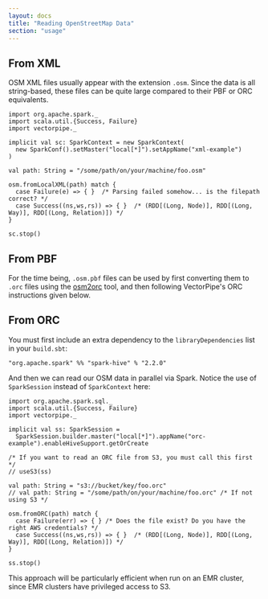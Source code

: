 ```yaml
---
layout: docs
title: "Reading OpenStreetMap Data"
section: "usage"
---
```


## From XML

OSM XML files usually appear with the extension `.osm`. Since the data is all string-based,
these files can be quite large compared to their PBF or ORC equivalents.

```tut:silent
import org.apache.spark._
import scala.util.{Success, Failure}
import vectorpipe._

implicit val sc: SparkContext = new SparkContext(
  new SparkConf().setMaster("local[*]").setAppName("xml-example")
)

val path: String = "/some/path/on/your/machine/foo.osm"

osm.fromLocalXML(path) match {
  case Failure(e) => { }  /* Parsing failed somehow... is the filepath correct? */
  case Success((ns,ws,rs)) => { }  /* (RDD[(Long, Node)], RDD[(Long, Way)], RDD[(Long, Relation)]) */
}

sc.stop()
```

## From PBF

For the time being, `.osm.pbf` files can be used by first converting them to `.orc`
files using the [osm2orc](https://github.com/mojodna/osm2orc) tool, and then following
VectorPipe's ORC instructions given below.

## From ORC

You must first include an extra dependency to the `libraryDependencies` list in your `build.sbt`:

```
"org.apache.spark" %% "spark-hive" % "2.2.0"
```

And then we can read our OSM data in parallel via Spark. Notice the use of `SparkSession`
instead of `SparkContext` here:

```tut:silent
import org.apache.spark.sql._
import scala.util.{Success, Failure}
import vectorpipe._

implicit val ss: SparkSession =
  SparkSession.builder.master("local[*]").appName("orc-example").enableHiveSupport.getOrCreate

/* If you want to read an ORC file from S3, you must call this first */
// useS3(ss)

val path: String = "s3://bucket/key/foo.orc"
// val path: String = "/some/path/on/your/machine/foo.orc" /* If not using S3 */

osm.fromORC(path) match {
  case Failure(err) => { } /* Does the file exist? Do you have the right AWS credentials? */
  case Success((ns,ws,rs)) => { }  /* (RDD[(Long, Node)], RDD[(Long, Way)], RDD[(Long, Relation)]) */
}

ss.stop()
```

This approach will be particularly efficient when run on an EMR cluster, since
EMR clusters have privileged access to S3.
